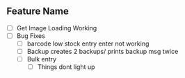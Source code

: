 ## Feature Name
- [ ] Get Image Loading Working 
- [ ] Bug Fixes
    - [ ] barcode low stock entry enter not working
    - [ ] Backup creates 2 backups/ prints backup msg twice
    - [ ] Bulk entry
        - [ ] Things dont light up
